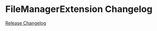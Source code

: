 # FileManagerExtension Changelog

[Release Changelog](https://github.com/spryker/file-manager-extension/releases)
